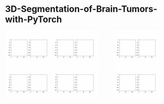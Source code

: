 # 3D-Segmentation-of-Brain-Tumors-with-PyTorch


<img align="left" src="/images/application_1.gif" width="30%" height="30%"/> 

<img align="center" src="/images/application_2.gif" width="30%" height="30%"/>

<img align="right" src="/images/application_3.gif" width="30%" height="30%"/>

<img align="left" src="/images/application_4.gif" width="30%" height="30%"/>

<img align="center" src="/images/application_5.gif" width="30%" height="30%"/>

<img align="right" src="/images/application_6.gif" width="30%" height="30%"/>


